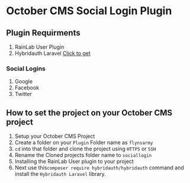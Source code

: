# October CMS Social Login Plugin
## Plugin Requirments
  1. RainLab User Plugin
  2. Hybridauth Laravel <a href="https://packagist.org/packages/hybridauth/hybridauth">Click to get</a>
### Social Logins
  1. Google
  2. Facebook
  3. Twitter

## How to set the project on your October CMS project
  1. Setup your October CMS Project
  2. Create a folder on your ``Plugin`` Folder name as ```flynsarmy```
  3. `cd` into that folder and clone the project using `HTTPS` or `SSH`
  4. Rename the Cloned projects folder name to ```sociallogin```
  5. Installing the RainLab User plugin to your project
  6. Next use this```composer require hybridauth/hybridauth``` command and install the `Hybridauth Laravel` library.

